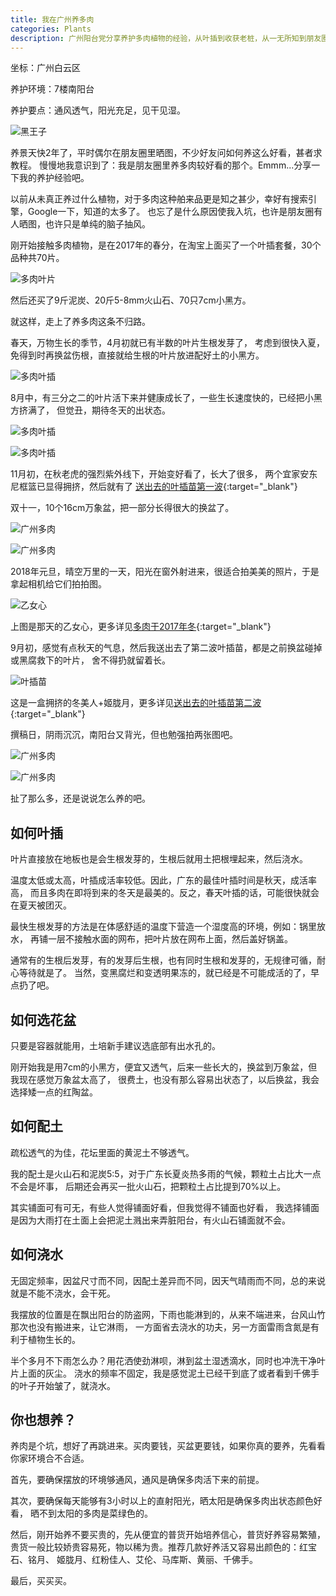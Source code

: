 ```yaml
---
title: 我在广州养多肉
categories: Plants
description: 广州阳台党分享养护多肉植物的经验，从叶插到收获老桩，从一无所知到朋友圈集赞连连。
---
```


坐标：广州白云区  

养护环境：7楼南阳台   

养护要点：通风透气，阳光充足，见干见湿。

![黑王子](/assets/posts-img/20190104/DSC00686.JPG)

养景天快2年了，平时偶尔在朋友圈里晒图，不少好友问如何养这么好看，甚者求教程。
慢慢地我意识到了：我是朋友圈里养多肉较好看的那个。Emmm...分享一下我的养护经验吧。

<!-- more -->  

以前从未真正养过什么植物，对于多肉这种舶来品更是知之甚少，幸好有搜索引擎，Google一下，知道的太多了。
也忘了是什么原因使我入坑，也许是朋友圈有人晒图，也许只是单纯的脑子抽风。  

刚开始接触多肉植物，是在2017年的春分，在淘宝上面买了一个叶插套餐，30个品种共70片。

![多肉叶片](/assets/posts-img/20190104/DSC00017.jpg)

然后还买了9斤泥炭、20斤5-8mm火山石、70只7cm小黑方。

就这样，走上了养多肉这条不归路。 

春天，万物生长的季节，4月初就已有半数的叶片生根发芽了，
考虑到很快入夏，免得到时再换盆伤根，直接就给生根的叶片放进配好土的小黑方。

![多肉叶插](/assets/posts-img/20190104/DSC00055.jpg)

8月中，有三分之二的叶片活下来并健康成长了，一些生长速度快的，已经把小黑方挤满了，
但觉丑，期待冬天的出状态。

![多肉叶插](/assets/posts-img/20190104/DSC00138.jpg)

![多肉叶插](/assets/posts-img/20190104/DSC00139.jpg)

11月初，在秋老虎的强烈紫外线下，开始变好看了，长大了很多，
两个宜家安东尼框篮已显得拥挤，然后就有了
[送出去的叶插苗第一波](/succulents-change-owner/){:target="_blank"}

双十一，10个16cm万象盆，把一部分长得很大的换盆了。  

![广州多肉](/assets/posts-img/20190104/DSC00226.jpg)

![广州多肉](/assets/posts-img/20190104/DSC00229.jpg)

2018年元旦，晴空万里的一天，阳光在窗外射进来，很适合拍美美的照片，于是拿起相机给它们拍拍图。

![乙女心](/assets/posts-img/20180101/DSC00143.JPG)

上图是那天的乙女心，更多详见[多肉于2017年冬](/succulents-2017-winter/){:target="_blank"}

9月初，感觉有点秋天的气息，然后我送出去了第二波叶插苗，都是之前换盆碰掉或黑腐救下的叶片，
舍不得扔就留着长。

![叶插苗](/assets/posts-img/20180906/DSC00596.JPG)

这是一盒拥挤的冬美人+姬胧月，更多详见[送出去的叶插苗第二波](/succulents-change-owner-two/){:target="_blank"}

撰稿日，阴雨沉沉，南阳台又背光，但也勉强拍两张图吧。

![广州多肉](/assets/posts-img/20190104/DSC00877.JPG)

![广州多肉](/assets/posts-img/20190104/DSC00878.JPG)

扯了那么多，还是说说怎么养的吧。

## 如何叶插

叶片直接放在地板也是会生根发芽的，生根后就用土把根埋起来，然后浇水。

温度太低或太高，叶插成活率较低。因此，广东的最佳叶插时间是秋天，成活率高，
而且多肉在即将到来的冬天是最美的。反之，春天叶插的话，可能很快就会在夏天被团灭。
  
最快生根发芽的方法是在体感舒适的温度下营造一个湿度高的环境，例如：锅里放水，
再铺一层不接触水面的网布，把叶片放在网布上面，然后盖好锅盖。  

通常有的生根后发芽，有的发芽后生根，也有同时生根和发芽的，无规律可循，耐心等待就是了。
当然，变黑腐烂和变透明果冻的，就已经是不可能成活的了，早点扔了吧。

## 如何选花盆

只要是容器就能用，土培新手建议选底部有出水孔的。

刚开始我是用7cm的小黑方，便宜又透气，后来一些长大的，换盆到万象盆，但我现在感觉万象盆太高了，
很费土，也没有那么容易出状态了，以后换盆，我会选择矮一点的红陶盆。

## 如何配土

疏松透气的为佳，花坛里面的黄泥土不够透气。

我的配土是火山石和泥炭5:5，对于广东长夏炎热多雨的气候，颗粒土占比大一点不会是坏事，
后期还会再买一批火山石，把颗粒土占比提到70%以上。  

其实铺面可有可无，有些人觉得铺面好看，但我觉得不铺面也好看，
我选择铺面是因为大雨打在土面上会把泥土溅出来弄脏阳台，有火山石铺面就不会。

## 如何浇水

无固定频率，因盆尺寸而不同，因配土差异而不同，因天气晴雨而不同，总的来说就是不能不浇水，会干死。

我摆放的位置是在飘出阳台的防盗网，下雨也能淋到的，从来不端进来，台风山竹那次也没有搬进来，让它淋雨，
一方面省去浇水的功夫，另一方面雷雨含氮是有利于植物生长的。

半个多月不下雨怎么办？用花洒使劲淋呗，淋到盆土湿透滴水，同时也冲洗干净叶片上面的灰尘。
浇水的频率不固定，我是感觉泥土已经干到底了或者看到千佛手的叶子开始皱了，就浇水。

## 你也想养？

养肉是个坑，想好了再跳进来。买肉要钱，买盆更要钱，如果你真的要养，先看看你家环境合不合适。

首先，要确保摆放的环境够通风，通风是确保多肉活下来的前提。

其次，要确保每天能够有3小时以上的直射阳光，晒太阳是确保多肉出状态颜色好看，
晒不到太阳的多肉是菜绿色的。

然后，刚开始养不要买贵的，先从便宜的普货开始培养信心，普货好养容易繁殖，
贵货一般比较娇贵容易死，物以稀为贵。推荐几款好养活又容易出颜色的：红宝石、铭月、
姬胧月、红粉佳人、艾伦、马库斯、黄丽、千佛手。

最后，买买买。